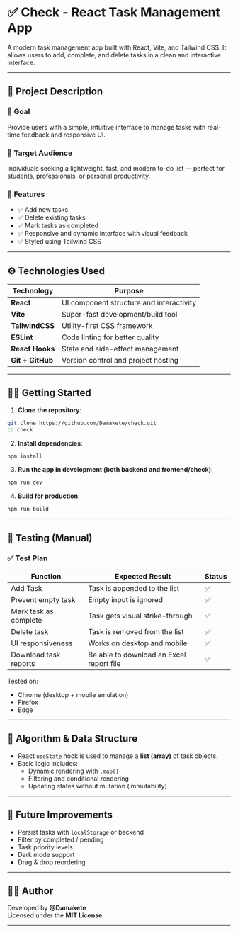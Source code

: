 # ✅ Check - React Task Management App

A modern task management app built with React, Vite, and Tailwind CSS. It allows users to add, complete, and delete tasks in a clean and interactive interface.

---

## 🧠 Project Description

### 🎯 Goal
Provide users with a simple, intuitive interface to manage tasks with real-time feedback and responsive UI.

### 👥 Target Audience
Individuals seeking a lightweight, fast, and modern to-do list — perfect for students, professionals, or personal productivity.

### 🚀 Features
- ✅ Add new tasks
- ✅ Delete existing tasks
- ✅ Mark tasks as completed
- ✅ Responsive and dynamic interface with visual feedback
- ✅ Styled using Tailwind CSS

---

## ⚙️ Technologies Used

| Technology     | Purpose                                 |
|----------------|------------------------------------------|
| **React**      | UI component structure and interactivity |
| **Vite**       | Super-fast development/build tool        |
| **TailwindCSS**| Utility-first CSS framework              |
| **ESLint**     | Code linting for better quality          |
| **React Hooks**| State and side-effect management         |
| **Git + GitHub** | Version control and project hosting     |

---

## 🧑‍💻 Getting Started

1. **Clone the repository**:

```bash
git clone https://github.com/Damakete/check.git
cd check
```

2. **Install dependencies**:

```bash
npm install
```

3. **Run the app in development (both backend and frontend/check)**:

```bash
npm run dev
```

4. **Build for production**:

```bash
npm run build
```

---

## 🧪 Testing (Manual)

### ✅ Test Plan

| Function              | Expected Result                             | Status |
|-----------------------|----------------------------------------------|--------|
| Add Task              | Task is appended to the list                | ✅     |
| Prevent empty task    | Empty input is ignored                      | ✅     |
| Mark task as complete | Task gets visual strike-through             | ✅     |
| Delete task           | Task is removed from the list               | ✅     |
| UI responsiveness     | Works on desktop and mobile                 | ✅     |
| Download task reports | Be able to download an Excel report file    | ✅     |

Tested on:
- Chrome (desktop + mobile emulation)
- Firefox
- Edge

---

## 🧠 Algorithm & Data Structure

- React `useState` hook is used to manage a **list (array)** of task objects.
- Basic logic includes:
  - Dynamic rendering with `.map()`
  - Filtering and conditional rendering
  - Updating states without mutation (immutability)

---

## 📄 Future Improvements

- Persist tasks with `localStorage` or backend
- Filter by completed / pending
- Task priority levels
- Dark mode support
- Drag & drop reordering

---

## 👨‍🏫 Author

Developed by **@Damakete**  
Licensed under the **MIT License**

---
